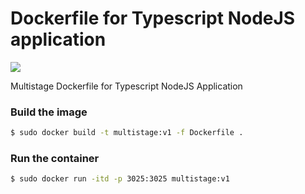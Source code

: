 # Dockerfile for Typescript NodeJS application

![](https://image-publiclink.s3.amazonaws.com/docker_logo.png)

Multistage Dockerfile for Typescript NodeJS Application

### Build the image

```sh
$ sudo docker build -t multistage:v1 -f Dockerfile .
```

### Run the container

```sh
$ sudo docker run -itd -p 3025:3025 multistage:v1
```